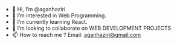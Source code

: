 - 👋 Hi, I’m @aganhaziri
- 👀 I’m interested in Web Programming.
- 🌱 I’m currently learning React.
- 💞️ I’m looking to collaborate on WEB DEVELOPMENT PROJECTS
- 📫 How to reach me ? Email: aganhaziri@gmail.com

<!---
aganhaziri/aganhaziri is a ✨ special ✨ repository because its `README.md` (this file) appears on your GitHub profile.
You can click the Preview link to take a look at your changes.
--->
